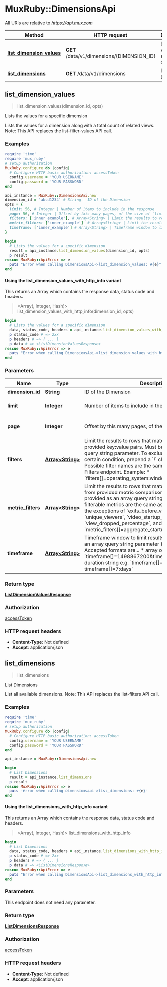 # MuxRuby::DimensionsApi

All URIs are relative to *https://api.mux.com*

| Method | HTTP request | Description |
| ------ | ------------ | ----------- |
| [**list_dimension_values**](DimensionsApi.md#list_dimension_values) | **GET** /data/v1/dimensions/{DIMENSION_ID} | Lists the values for a specific dimension |
| [**list_dimensions**](DimensionsApi.md#list_dimensions) | **GET** /data/v1/dimensions | List Dimensions |


## list_dimension_values

> <ListDimensionValuesResponse> list_dimension_values(dimension_id, opts)

Lists the values for a specific dimension

Lists the values for a dimension along with a total count of related views.  Note: This API replaces the list-filter-values API call. 

### Examples

```ruby
require 'time'
require 'mux_ruby'
# setup authorization
MuxRuby.configure do |config|
  # Configure HTTP basic authorization: accessToken
  config.username = 'YOUR USERNAME'
  config.password = 'YOUR PASSWORD'
end

api_instance = MuxRuby::DimensionsApi.new
dimension_id = 'abcd1234' # String | ID of the Dimension
opts = {
  limit: 56, # Integer | Number of items to include in the response
  page: 56, # Integer | Offset by this many pages, of the size of `limit`
  filters: ['inner_example'], # Array<String> | Limit the results to rows that match conditions from provided key:value pairs. Must be provided as an array query string parameter.  To exclude rows that match a certain condition, prepend a `!` character to the dimension.  Possible filter names are the same as returned by the List Filters endpoint.  Example:    * `filters[]=operating_system:windows&filters[]=!country:US` 
  metric_filters: ['inner_example'], # Array<String> | Limit the results to rows that match inequality conditions from provided metric comparison clauses. Must be provided as an array query string parameter.  Possible filterable metrics are the same as the set of metric ids, with the exceptions of `exits_before_video_start`, `unique_viewers`, `video_startup_failure_percentage`, `view_dropped_percentage`, and `views`.  Example:    * `metric_filters[]=aggregate_startup_time>=1000` 
  timeframe: ['inner_example'] # Array<String> | Timeframe window to limit results by. Must be provided as an array query string parameter (e.g. timeframe[]=).  Accepted formats are...    * array of epoch timestamps e.g. `timeframe[]=1498867200&timeframe[]=1498953600`   * duration string e.g. `timeframe[]=24:hours or timeframe[]=7:days` 
}

begin
  # Lists the values for a specific dimension
  result = api_instance.list_dimension_values(dimension_id, opts)
  p result
rescue MuxRuby::ApiError => e
  puts "Error when calling DimensionsApi->list_dimension_values: #{e}"
end
```

#### Using the list_dimension_values_with_http_info variant

This returns an Array which contains the response data, status code and headers.

> <Array(<ListDimensionValuesResponse>, Integer, Hash)> list_dimension_values_with_http_info(dimension_id, opts)

```ruby
begin
  # Lists the values for a specific dimension
  data, status_code, headers = api_instance.list_dimension_values_with_http_info(dimension_id, opts)
  p status_code # => 2xx
  p headers # => { ... }
  p data # => <ListDimensionValuesResponse>
rescue MuxRuby::ApiError => e
  puts "Error when calling DimensionsApi->list_dimension_values_with_http_info: #{e}"
end
```

### Parameters

| Name | Type | Description | Notes |
| ---- | ---- | ----------- | ----- |
| **dimension_id** | **String** | ID of the Dimension |  |
| **limit** | **Integer** | Number of items to include in the response | [optional][default to 25] |
| **page** | **Integer** | Offset by this many pages, of the size of &#x60;limit&#x60; | [optional][default to 1] |
| **filters** | [**Array&lt;String&gt;**](String.md) | Limit the results to rows that match conditions from provided key:value pairs. Must be provided as an array query string parameter.  To exclude rows that match a certain condition, prepend a &#x60;!&#x60; character to the dimension.  Possible filter names are the same as returned by the List Filters endpoint.  Example:    * &#x60;filters[]&#x3D;operating_system:windows&amp;filters[]&#x3D;!country:US&#x60;  | [optional] |
| **metric_filters** | [**Array&lt;String&gt;**](String.md) | Limit the results to rows that match inequality conditions from provided metric comparison clauses. Must be provided as an array query string parameter.  Possible filterable metrics are the same as the set of metric ids, with the exceptions of &#x60;exits_before_video_start&#x60;, &#x60;unique_viewers&#x60;, &#x60;video_startup_failure_percentage&#x60;, &#x60;view_dropped_percentage&#x60;, and &#x60;views&#x60;.  Example:    * &#x60;metric_filters[]&#x3D;aggregate_startup_time&gt;&#x3D;1000&#x60;  | [optional] |
| **timeframe** | [**Array&lt;String&gt;**](String.md) | Timeframe window to limit results by. Must be provided as an array query string parameter (e.g. timeframe[]&#x3D;).  Accepted formats are...    * array of epoch timestamps e.g. &#x60;timeframe[]&#x3D;1498867200&amp;timeframe[]&#x3D;1498953600&#x60;   * duration string e.g. &#x60;timeframe[]&#x3D;24:hours or timeframe[]&#x3D;7:days&#x60;  | [optional] |

### Return type

[**ListDimensionValuesResponse**](ListDimensionValuesResponse.md)

### Authorization

[accessToken](../README.md#accessToken)

### HTTP request headers

- **Content-Type**: Not defined
- **Accept**: application/json


## list_dimensions

> <ListDimensionsResponse> list_dimensions

List Dimensions

List all available dimensions.  Note: This API replaces the list-filters API call. 

### Examples

```ruby
require 'time'
require 'mux_ruby'
# setup authorization
MuxRuby.configure do |config|
  # Configure HTTP basic authorization: accessToken
  config.username = 'YOUR USERNAME'
  config.password = 'YOUR PASSWORD'
end

api_instance = MuxRuby::DimensionsApi.new

begin
  # List Dimensions
  result = api_instance.list_dimensions
  p result
rescue MuxRuby::ApiError => e
  puts "Error when calling DimensionsApi->list_dimensions: #{e}"
end
```

#### Using the list_dimensions_with_http_info variant

This returns an Array which contains the response data, status code and headers.

> <Array(<ListDimensionsResponse>, Integer, Hash)> list_dimensions_with_http_info

```ruby
begin
  # List Dimensions
  data, status_code, headers = api_instance.list_dimensions_with_http_info
  p status_code # => 2xx
  p headers # => { ... }
  p data # => <ListDimensionsResponse>
rescue MuxRuby::ApiError => e
  puts "Error when calling DimensionsApi->list_dimensions_with_http_info: #{e}"
end
```

### Parameters

This endpoint does not need any parameter.

### Return type

[**ListDimensionsResponse**](ListDimensionsResponse.md)

### Authorization

[accessToken](../README.md#accessToken)

### HTTP request headers

- **Content-Type**: Not defined
- **Accept**: application/json

